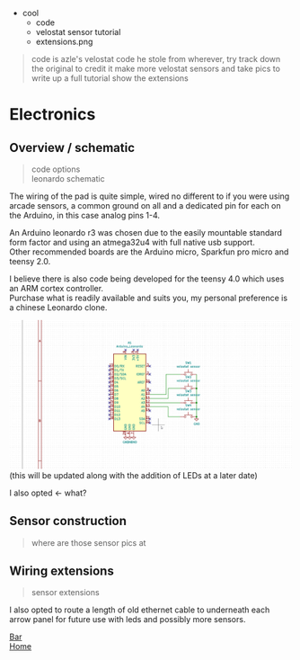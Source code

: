 - cool
    - code
    - velostat sensor tutorial
    - extensions.png

>code is azle's velostat code he stole from wherever, try track down the original to credit it
>make more velostat sensors and take pics to write up a full tutorial
>show the extensions  
# Electronics  
## Overview / schematic  
>code options  
>leonardo schematic  
>
The wiring of the pad is quite simple, wired no different to if you were using arcade sensors, a common ground on all and a dedicated pin for each on the Arduino, in this case analog pins 1-4.  

An Arduino leonardo r3 was chosen due to the easily mountable standard form factor and using an atmega32u4 with full native usb support.  
Other recommended boards are the Arduino micro, Sparkfun pro micro and teensy 2.0.  

I believe there is also code being developed for the teensy 4.0 which uses an ARM cortex controller.  
Purchase what is readily available and suits you, my personal preference is a chinese Leonardo clone.  

![Basic Schematic](/electronics/schematic/kicad_Mcd6kEUGT8.png)  
(this will be updated along with the addition of LEDs at a later date)  

I also opted <- what?

## Sensor construction  
>where are those sensor pics at

## Wiring extensions
>sensor extensions  

I also opted to route a length of old ethernet cable to underneath each arrow panel for future use with leds and possibly more sensors.  

[Bar](https://github.com/Stormpegy/dancepad/tree/master/bar)  
[Home](https://github.com/Stormpegy/dancepad)  